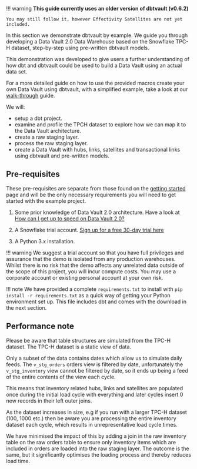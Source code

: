 !!! warning
    **This guide currently uses an older version of dbtvault (v0.6.2)** 
    
    You may still follow it, however Effectivity Satellites are not yet included.

In this section we demonstrate dbtvault by example. We guide you through developing a 
Data Vault 2.0 Data Warehouse based on the Snowflake TPC-H dataset, step-by-step using pre-written dbtvault models.

This demonstration was developed to give users a further understanding of how dbt and dbtvault could be used to build
a Data Vault using an actual data set.  

For a more detailed guide on how to use the provided macros create your own Data Vault using dbtvault, 
with a simplified example, take a look at our [walk-through](../tutorial/tut_getting_started.md) guide.

We will:

- setup a dbt project.
- examine and profile the TPCH dataset to explore how we can map it to the Data Vault architecture.
- create a raw staging layer.
- process the raw staging layer.
- create a Data Vault with hubs, links, satellites and transactional links using dbtvault and pre-written models.

## Pre-requisites

These pre-requisites are separate from those found on the [getting started](../tutorial/tut_getting_started.md) page and will 
be the only necessary requirements you will need to get started with the example project. 

1. Some prior knowledge of Data Vault 2.0 architecture. Have a look at
[How can I get up to speed on Data Vault 2.0?](../index.md#how-can-i-get-up-to-speed-on-data-vault-20)

2. A Snowflake trial account. [Sign up for a free 30-day trial here](https://trial.snowflake.com/ab/)

3. A Python 3.x installation.

!!! warning
    We suggest a trial account so that you have full privileges and assurance that the demo is isolated from any
    production warehouses. Whilst there is no risk that the demo affects any unrelated data outside of the 
    scope of this project, you will incur compute costs. 
    You may use a corporate account or existing personal account at your own risk.

!!! note
    We have provided a complete `requirements.txt` to install with `pip install -r requirements.txt`
    as a quick way of getting your Python environment set up. This file includes dbt and comes with the download in the 
    next section.

## Performance note

Please be aware that table structures are simulated from the TPC-H dataset. The TPC-H dataset is a static view of data. 

Only a subset of the data contains dates which allow us to simulate daily feeds. The `v_stg_orders` orders view is 
filtered by date, unfortunately the `v_stg_inventory` view cannot be filtered by date, so it ends up being a feed of 
the entire contents of the view each cycle. 

This means that inventory related hubs, links and satellites are populated once during the initial load cycle with 
everything and later cycles insert 0 new records in their left outer joins. 

As the dataset increases in size, e.g if you run with a larger TPC-H dataset (100, 1000 etc.) then be aware you are 
processing the entire inventory dataset each cycle, which results in unrepresentative load cycle times.

We have minimised the impact of this by adding a join in the raw inventory table on the raw orders table to ensure only 
inventory items which are included in orders are loaded into the raw staging layer. The outcome is the same, but it 
significantly optimises the loading process and thereby reduces load time.